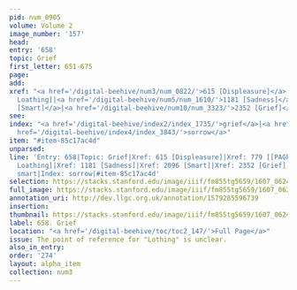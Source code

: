 ```yaml
---
pid: num_0905
volume: Volume 2
image_number: '157'
head:
entry: '658'
topic: Grief
first_letter: 651-675
page:
add:
xref: "<a href='/digital-beehive/num3/num_0822/'>615 [Displeasure]</a>|779 [[PAGE_MISSING],
  Loathing]|<a href='/digital-beehive/num5/num_1610/'>1181 [Sadness]</a>|<a href='/digital-beehive/num9/num_3032/'>2096
  [Smart]</a>|<a href='/digital-beehive/num10/num_3323/'>2352 [Grief]</a>"
see:
index: "<a href='/digital-beehive/index2/index_1735/'>grief</a>|<a href='/digital-beehive/index4/index_3782/'>smart</a>|<a
  href='/digital-beehive/index4/index_3843/'>sorrow</a>"
item: "#item-85c17ac4d"
unparsed:
line: 'Entry: 658|Topic: Grief|Xref: 615 [Displeasure]|Xref: 779 [[PAGE_MISSING],
  Loathing]|Xref: 1181 [Sadness]|Xref: 2096 [Smart]|Xref: 2352 [Grief]|Index: grief|Index:
  smart|Index: sorrow|#item-85c17ac4d'
selection: https://stacks.stanford.edu/image/iiif/fm855tg5659/1607_0624/375,4016,2920,988/full/0/default.jpg
full_image: https://stacks.stanford.edu/image/iiif/fm855tg5659/1607_0624/full/full/0/default.jpg
annotation_uri: http://dev.llgc.org.uk/annotation/1579285596739
insertion:
thumbnail: https://stacks.stanford.edu/image/iiif/fm855tg5659/1607_0624/375,4016,600,180/250,/0/default.jpg
label: 658. Grief
location: "<a href='/digital-beehive/toc/toc2_147/'>Full Page</a>"
issue: The point of reference for "Lothing" is unclear.
also_in_entry:
order: '274'
layout: alpha_item
collection: num3
---
```

